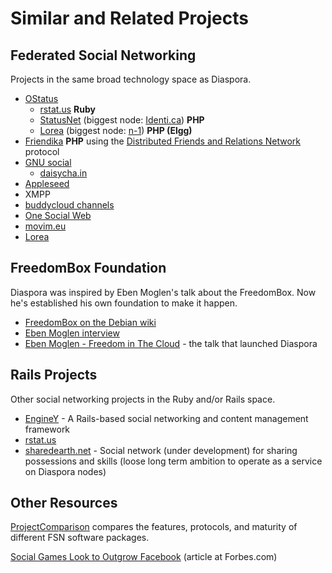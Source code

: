 # Similar and Related Projects

## Federated Social Networking

Projects in the same broad technology space as Diaspora.

* <a href="http://ostatus.org" target="_blank">OStatus</a>
  * <a href="http://rstat.us" target="_blank">rstat.us</a> <strong>Ruby</strong>
  * <a href="http://status.net" target="_blank">StatusNet</a> (biggest node: <a href="http://identi.ca" target="_blank">Identi.ca</a>) <strong>PHP</strong>
  * <a href="http://lorea.org" target="_blank">Lorea</a> (biggest node: <a href="http://n-1.cc" target="_blank">n-1</a>) <strong>PHP (Elgg)</strong>
* <a href="http://friendika.com" target="_blank">Friendika</a> <strong>PHP</strong> using the <a href="http://info.dfrn.org/?page_id=2" target="_blank">Distributed Friends and Relations Network</a> protocol
* <a href="http://www.gnu.org/software/social/" target="_blank">GNU social</a>
  * <a href="http://daisycha.in/" target="_blank">daisycha.in</a>
* <a href="http://opensource.appleseedproject.org/" target="_blank">Appleseed</a>
* XMPP
 * <a href="http://open.buddycloud.com" target="_blank">buddycloud channels</a>
 * <a href="http://onesocialweb.com" target="_blank">One Social Web</a>
 * <a href="http://movim.eu" target="_blank">movim.eu</a>
 * <a href="http://lorea.org" target="_blank">Lorea</a>
  
## FreedomBox Foundation

Diaspora was inspired by Eben Moglen's talk about the FreedomBox. Now he's established his
own foundation to make it happen.

* <a href="http://wiki.debian.org/FreedomBox" target="_blank">FreedomBox on the Debian wiki</a>
* <a href="http://www.h-online.com/open/features/Interview-Eben-Moglen-Freedom-vs-the-Cloud-Log-955421.html" target="_blank">Eben Moglen interview</a>
* <a href="http://www.youtube.com/watch?v=QOEMv0S8AcA" target="_blank">Eben Moglen - Freedom in The Cloud</a> - the talk that launched Diaspora

## Rails Projects

Other social networking projects in the Ruby and/or Rails space.

* <a href="http://www.enginey.com" target="_blank">EngineY</a> - A Rails-based social networking and content management framework
* <a href="http://rstat.us" target="_blank">rstat.us</a>
* <a href="https://github.com/sharedearth-net/sharedearth-net" target="_blank">sharedearth.net</a> - Social network (under development) for sharing possessions and skills (loose long term ambition to operate as a service on Diaspora nodes)

## Other Resources

<a href="http://gitorious.org/social/pages/ProjectComparison" target="_blank">ProjectComparison</a> compares the features, 
protocols, and maturity of different FSN software packages.

<a href="http://blogs.forbes.com/velocity/2010/03/10/social-games-look-to-outgrow-facebook/" target="_blank">Social Games Look to Outgrow Facebook</a> (article at Forbes.com)
